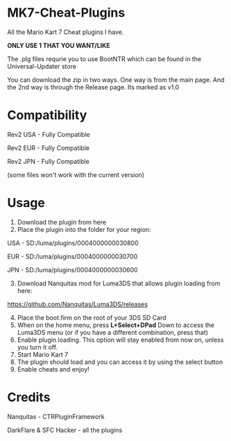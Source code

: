 # MK7-Cheat-Plugins
All the Mario Kart 7 Cheat plugins I have.

**ONLY USE 1 THAT YOU WANT/LIKE**

The .plg files requrie you to use BootNTR which can be found in the Universal-Updater store

You can download the zip in two ways. One way is from the main page. And the 2nd way is through the Release page. Its marked as v1.0

# Compatibility
Rev2 USA - Fully Compatible

Rev2 EUR - Fully Compatible

Rev2 JPN - Fully Compatible

(some files won't work with the current version)

# Usage
1. Download the plugin from here
2. Place the plugin into the folder for your region:

USA - SD:/luma/plugins/0004000000030800

EUR - SD:/luma/plugins/0004000000030700

JPN - SD:/luma/plugins/0004000000030600

3. Download Nanquitas mod for Luma3DS that allows plugin loading from here: 

https://github.com/Nanquitas/Luma3DS/releases

4. Place the boot.firm on the root of your 3DS SD Card
5. When on the home menu, press **L+Select+DPad** Down to access the Luma3DS menu (or if you have a different combination, press that)
6. Enable plugin loading. This option will stay enabled from now on, unless you turn it off.
7. Start Mario Kart 7
8. The plugin should load and you can access it by using the select button
9. Enable cheats and enjoy!

# Credits
Nanquitas - CTRPluginFramework

DarkFlare &amp; SFC Hacker - all the plugins
